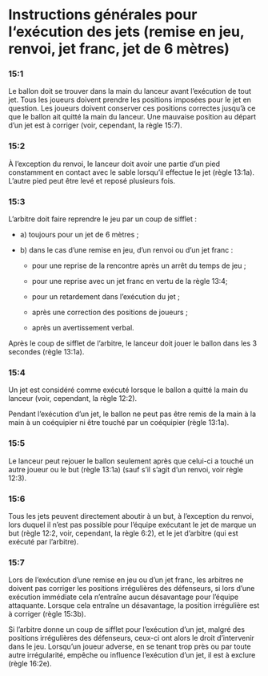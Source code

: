 # Instructions générales pour l‘exécution des jets (remise en jeu, renvoi, jet franc, jet de 6 mètres)

### 15:1
Le ballon doit se trouver dans la main du lanceur avant l’exécution de tout jet.
Tous les joueurs doivent prendre les positions imposées pour le jet en question. Les joueurs doivent
conserver ces positions correctes jusqu’à ce que le ballon ait quitté la main du lanceur.
Une mauvaise position au départ d’un jet est à corriger (voir, cependant, la règle 15:7).

### 15:2
À l’exception du renvoi, le lanceur doit avoir une partie d’un pied constamment en contact avec le
sable lorsqu’il effectue le jet (règle 13:1a). L’autre pied peut être levé et reposé plusieurs fois.

### 15:3
L’arbitre doit faire reprendre le jeu par un coup de sifflet :
- a) toujours pour un jet de 6 mètres ;

- b) dans le cas d’une remise en jeu, d’un renvoi ou d’un jet franc :
   * pour une reprise de la rencontre après un arrêt du temps de jeu ;

   * pour une reprise avec un jet franc en vertu de la règle 13:4;

   * pour un retardement dans l’exécution du jet ;

   * après une correction des positions de joueurs ;

   * après un avertissement verbal.
   
Après le coup de sifflet de l’arbitre, le lanceur doit jouer le ballon dans les 3 secondes (règle 13:1a).

### 15:4
Un jet est considéré comme exécuté lorsque le ballon a quitté la main du lanceur (voir, cependant,
la règle 12:2).

Pendant l’exécution d’un jet, le ballon ne peut pas être remis de la main à la main à un coéquipier
ni être touché par un coéquipier (règle 13:1a).

### 15:5
Le lanceur peut rejouer le ballon seulement après que celui-ci a touché un autre joueur ou le but
(règle 13:1a) (sauf s’il s’agit d’un renvoi, voir règle 12:3).

### 15:6
Tous les jets peuvent directement aboutir à un but, à l’exception du renvoi, lors duquel il n’est pas
possible pour l’équipe exécutant le jet de marque un but (règle 12:2, voir, cependant, la règle 6:2),
et le jet d’arbitre (qui est exécuté par l’arbitre).

### 15:7
Lors de l’exécution d’une remise en jeu ou d’un jet franc, les arbitres ne doivent pas corriger les
positions irrégulières des défenseurs, si lors d’une exécution immédiate cela n’entraîne aucun
désavantage pour l’équipe attaquante. Lorsque cela entraîne un désavantage, la position irrégulière
est à corriger (règle 15:3b).

Si l’arbitre donne un coup de sifflet pour l’exécution d’un jet, malgré des positions irrégulières des
défenseurs, ceux-ci ont alors le droit d’intervenir dans le jeu.
Lorsqu’un joueur adverse, en se tenant trop près ou par toute autre irrégularité, empêche ou
influence l’exécution d’un jet, il est à exclure (règle 16:2e).
